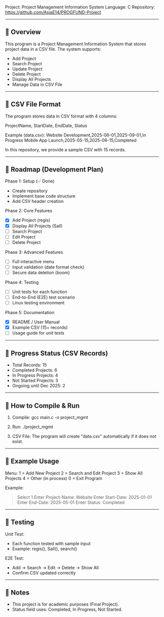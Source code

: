 Project: Project Management Information System
Language: C
Repository: https://github.com/AsiaE14/PROGFUND-Project

---------------------------------------------------
📌 Overview
---------------------------------------------------
This program is a Project Management Information System
that stores project data in a CSV file. The system supports:

- Add Project
- Search Project
- Update Project
- Delete Project
- Display All Projects
- Manage Data in CSV File

---------------------------------------------------
📌 CSV File Format
---------------------------------------------------
The program stores data in CSV format with 4 columns:

ProjectName, StartDate, EndDate, Status

Example (data.csv):
Website Development,2025-06-01,2025-09-01,In Progress
Mobile App Launch,2025-05-15,2025-08-15,Completed

In this repository, we provide a sample CSV with 15 records.

---------------------------------------------------
📌 Roadmap (Development Plan)
---------------------------------------------------
Phase 1: Setup (✅ Done)
- Create repository
- Implement base code structure
- Add CSV header creation

Phase 2: Core Features
- [x] Add Project (regis)
- [x] Display All Projects (Sall)
- [ ] Search Project
- [ ] Edit Project
- [ ] Delete Project

Phase 3: Advanced Features
- [ ] Full interactive menu
- [ ] Input validation (date format check)
- [ ] Secure data deletion (boom)

Phase 4: Testing
- [ ] Unit tests for each function
- [ ] End-to-End (E2E) test scenario
- [ ] Linux testing environment

Phase 5: Documentation
- [x] README / User Manual
- [x] Example CSV (15+ records)
- [ ] Usage guide for unit tests

---------------------------------------------------
📌 Progress Status (CSV Records)
---------------------------------------------------
- Total Records: 15
- Completed Projects: 6
- In Progress Projects: 4
- Not Started Projects: 3
- Ongoing until Dec 2025: 2

---------------------------------------------------
📌 How to Compile & Run
---------------------------------------------------
1. Compile:
   gcc main.c -o project_mgmt

2. Run:
   ./project_mgmt

3. CSV File:
   The program will create "data.csv" automatically 
   if it does not exist. 

---------------------------------------------------
📌 Example Usage
---------------------------------------------------
Menu:
1 = Add New Project
2 = Search and Edit Project
3 = Show All Projects
4 = Other (in process)
0 = Exit Program

Example:
> Select 1
> Enter Project-Name: Website
> Enter Start-Date: 2025-01-01
> Enter End-Date: 2025-05-01
> Enter Status: Completed

---------------------------------------------------
📌 Testing
---------------------------------------------------
Unit Test:
- Each function tested with sample input
- Example: regis(), Sall(), search()

E2E Test:
- Add -> Search -> Edit -> Delete -> Show All
- Confirm CSV updated correctly

---------------------------------------------------
📌 Notes
---------------------------------------------------
- This project is for academic purposes (Final Project).
- Status field uses: Completed, In Progress, Not Started.